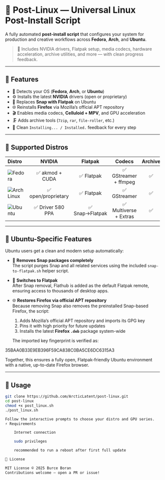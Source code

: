 # 🧊 Post-Linux — Universal Linux Post-Install Script

A fully automated **post-install script** that configures your system for production and creative workflows across **Fedora**, **Arch**, and **Ubuntu**.

> 🎯 Includes NVIDIA drivers, Flatpak setup, media codecs, hardware acceleration, archive utilities, and more — with clean progress feedback.

---

## 🚀 Features

- 🧠 Detects your OS (**Fedora**, **Arch**, or **Ubuntu**)
- ⚙️ Installs the latest **NVIDIA** drivers (open or proprietary)
- 🧩 Replaces **Snap with Flatpak** on Ubuntu
- 🌐 Reinstalls **Firefox** via Mozilla’s official APT repository
- 🎬 Enables media codecs, **Celluloid + MPV**, and GPU acceleration
- 🗜️ Adds archive tools (`7zip`, `rar`, `file-roller`, etc.)
- 🧱 Clean `Installing... / Installed.` feedback for every step

---

## 🧩 Supported Distros

| Distro | NVIDIA | Flatpak | Codecs | Archive |
|:--|:--:|:--:|:--:|:--:|
| ![Fedora](https://img.shields.io/badge/Fedora-40%2B-0A6CF5?logo=fedora&logoColor=white&style=flat-square) | ✅ akmod + CUDA | ✅ Flatpak | ✅ GStreamer + ffmpeg | ✅ |
| ![Arch Linux](https://img.shields.io/badge/Arch_Linux-Rolling-1793D1?logo=archlinux&logoColor=white&style=flat-square) | ✅ open/proprietary | ✅ Flatpak | ✅ GStreamer | ✅ |
| ![Ubuntu](https://img.shields.io/badge/Ubuntu-22.04%2B-E95420?logo=ubuntu&logoColor=white&style=flat-square) | ✅ Driver 580 PPA | ✅ Snap→Flatpak | ✅ Multiverse + Extras | ✅ |

---

## 🧊 Ubuntu-Specific Features

Ubuntu users get a clean and modern setup automatically:

- 🧹 **Removes Snap packages completely**  
  The script purges Snap and all related services using the included `snap-to-flatpak.sh` helper script.

- 🔄 **Switches to Flatpak**  
  After Snap removal, Flathub is added as the default Flatpak remote, ensuring access to thousands of desktop apps.

- 🌐 **Restores Firefox via official APT repository**  
  Because removing Snap also removes the preinstalled Snap-based Firefox, the script:
  1. Adds Mozilla’s official APT repository and imports its GPG key  
  2. Pins it with high priority for future updates  
  3. Installs the latest **Firefox `.deb`** package system-wide  

  The imported key fingerprint is verified as:

35BAA0B33E9EB396F59CA838C0BA5CE6DC6315A3


Together, this ensures a fully open, Flatpak-friendly Ubuntu environment with a native, up-to-date Firefox browser.

---

## 🧮 Usage

```bash
git clone https://github.com/ArcticLatent/post-linux.git
cd post-linux
chmod +x post_linux.sh
./post_linux.sh

Follow the interactive prompts to choose your distro and GPU series.
⚡ Requirements

    Internet connection

    sudo privileges

    recommended to run a reboot after first full update

📜 License

MIT License © 2025 Burce Boran
Contributions welcome — open a PR or issue!
